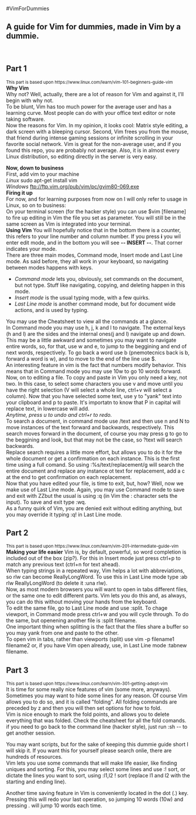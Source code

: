 #VimForDummies
<h2>A guide for Vim for dummies, made in Vim by a dummie.</h2><br>
<h2>Part 1</h2>
<sub>This part is based upon https://www.linux.com/learn/vim-101-beginners-guide-vim</sub><br>
<b>Why Vim</b><br>
Why not? Well, actually, there are a lot of reason for Vim and against it, I'll begin with why not. <br>
To be blunt, Vim has too much power for the average user and has a learning curve. Most people can do with your office text editor or note taking software.<br> 
Now the reasons for Vim. In my opinion, it looks cool: Matrix style editing, a dark screen with a bleeping cursor. Second, Vim frees you from the mouse, that friend during intense gaming sessions or infinite scrolling in your favorite social network. Vim is great for the non-average user, and if you found this repo, you are probably not average.
Also, it is in almost every Linux distribution, so editing directly in the server is very easy.<br>

<b>Now, down to business</b><br>
First, add vim to your machine<br>
<i>Linux</i> sudo apt-get install vim<br>
<i>Windows</i> ftp://ftp.vim.org/pub/vim/pc/gvim80-069.exe<br>
<b>Firing it up</b><br>
For now, and for learning purposes from now on I will only refer to usage in Linux, so on to business:<br>
On your terminal screen (for the hacker style) you can use $vim [filename] to fire up editing in Vim the file you set as parameter. You will still be in the same screen as Vim is integrated into your terminal.<br>
<b>Using Vim</b> 
You will hopefully notice that in the bottom there is a counter, this refers to your line number and column number. If you press <b>i</b> you wil enter edit mode, and in the bottom you will see <b>-- INSERT --</b>. That corner indicates your mode. <br>
There are three main modes, Command mode, Insert mode and Last Line mode. As said before, they all work in your keyboard, so navigating between modes happens with keys. <br>
<ul>
<li><i>Command mode</i> lets you, obviously, set commands on the document, but not type. Stuff like navigating, copying, and deleting happen in this mode.</li> 
<li><i>Insert mode</i> is the usual typing mode, with a few quirks.</li>
<li><i>Last Line mode</i> is another command mode, but for document wide actions, and is used by typing.</li></ul>
You may use the Cheatsheet to view all the commands at a glance.<br>
In Command mode you may use h, j, k and l to navigate. The external keys (h and l) are the sides and the internal ones(j and l) navigate up and down. This may be a little awkward and sometimes you may want to navigate entire words, so, for that, use w and e, to jump to the beggining and end of next words, respectively. To go back a word use b (pnemotecnics back is b, forward a word is w), and to move to the end of the line use $. <br>
An interesting feature in vim is the fact that numbers modify behavior. This means that in Command mode you may use 10w to go 10 words forward. <br>
Now, on to editing a file. To copy and paste in Vim you only need a key, not two. In this case, to select some characters you use v and move until you have the right selection (V will select a whole line, ctrl+v will select a column). Now that you have selected some text, use y to "yank" text into your clipboard and p to paste. It's importatn to know that P in capital will replace text, in lowercase will add. <br>
<i>Anytime, press u to undo and ctrl+r to redo.</i><br> 
To search a document, in command mode use /text and then use n and N to move instances of the text forward and backwards, respectively. This search moves forward in the document, of course you may press g to go to the beggining and look, but that may not be the case, so ?text will search backwards. <br>
Replace search requires a little more effort, but allows you to do it for the whole document or get a confirmation on each instance. This is the first time using a full comand. So using :%s/text/replacement/g will search the entire document and replace any instance ot text for replacement, add a c at the end to get confirmation on each replacement.<br>
Now that you have edited your file, is time to exit, but, how? Well, now we make use of Last Line mode. Again, you may use Command mode to save and exit with ZZbut the usual is using :q (in Vim the : character sets the input). To save and exit type :wq. <br>
As a funny quirk of Vim, you are denied exit without editing anything, but you may override it typing :q! in Last Line mode.<br>
<h2>Part 2</h2>
<sub>This part is based upon https://www.linux.com/learn/vim-201-intermediate-guide-vim</sub><br>
<b>Making your life easier</b>
Vim is, by default, powerful, so word completion is included out of the box (zip?). For this in Insert mode just press ctrl+p to match any previous text (ctrl+n for text ahead).<br>
When typing strings in a repeated way, Vim helps a lot with abbreviations, so rlw can become ReallyLongWord. To use this in Last Line mode type :ab rlw ReallyLongWord (to delete it :una rlw).<br>
Now, as most modern browsers you will want to open in tabs different files, or the same one to edit different parts. Vim lets you do this and, as always, you can do this without moving your hands from the keyboard. <br>
To edit the same file, go to Last Line mode and use :split. To chage viewport, in Command mode press ctrl+w and you will cycle through. To do the same, but openening another file is :split filename. <br> 
One important thing when splitting is the fact that the files share a buffer so you may yank from one and paste to the other. <br>
To open vim in tabs, rather than viewports (split) use vim -p filename1 filename2 or, if you have Vim open already, use, in Last Line mode :tabnew filename.<br>

<h2>Part 3</h2>
<sub>This part is based upon https://www.linux.com/learn/vim-301-getting-adept-vim</sub><br>
It is time for some really nice features of vim (some more, anyways). Sometimes you may want to hide some lines for any reason. Of course Vim allows you to do so, and it is called "folding". All folding commands are preceded by z and then you will then set options for how to fold. <br>
Vim is nice enough to mark the fold points, and allows you to delete everything that was folded. Check the cheatsheet for all the fold comands.<br>
if you need to go back to the command line (hacker style), just run :sh -- to get another session.<br>

You may want scripts, but for the sake of keeping this dummie guide short I will skip it. If you want this for yourself please search onlie, there are hundreds of resources.<br>
Vim lets you use some commands that will make life easier, like finding uniques and sorting. For this, you may select some lines and use :! sort, or dictate the lines you want to sort, using :l1,l2 ! sort (replace l1 and l2 with the starting and ending line). <br>

Another time saving feature in Vim is conveniently located in the dot (.) key. Pressing this will redo your last operation, so jumping 10 words (10w) and pressing . will jump 10 words each time. <br>
